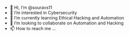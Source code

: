 - 👋 Hi, I’m @souravs11
- 👀 I’m interested in Cybersecurity
- 🌱 I’m currently learning Ethical Hacking and Automation
- 💞️ I’m looking to collaborate on Automation and Hacking
- 📫 How to reach me ...

<!---
souravs11/souravs11 is a ✨ special ✨ repository because its `README.md` (this file) appears on your GitHub profile.
You can click the Preview link to take a look at your changes.
--->
